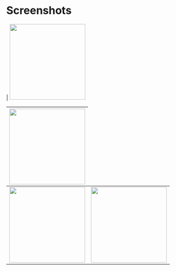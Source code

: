 # Screenshots #

| <a href='http://naccho-choice.googlecode.com/svn/trunk/src/main/webapp/docs/naccho-choice-pie.png'><img src='http://naccho-choice.googlecode.com/svn/trunk/src/main/webapp/docs/naccho-choice-pie.png' border='0' width='200'> <table><thead><th> <a href='http://naccho-choice.googlecode.com/svn/trunk/src/main/webapp/docs/naccho-choice-table.png'><img src='http://naccho-choice.googlecode.com/svn/trunk/src/main/webapp/docs/naccho-choice-table.png' border='0' width='200'> </th></thead><tbody>
<tr><td> <a href='http://naccho-choice.googlecode.com/svn/trunk/src/main/webapp/docs/naccho-choice-map1.png'><img src='http://naccho-choice.googlecode.com/svn/trunk/src/main/webapp/docs/naccho-choice-map1.png' border='0' width='200'> </td><td> <a href='http://naccho-choice.googlecode.com/svn/trunk/src/main/webapp/docs/naccho-choice-map2.png'><img src='http://naccho-choice.googlecode.com/svn/trunk/src/main/webapp/docs/naccho-choice-map2.png' border='0' width='200'>   </td></tr>